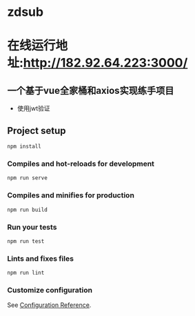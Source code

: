 # zdsub

# 在线运行地址:http://182.92.64.223:3000/

## 一个基于vue全家桶和axios实现练手项目
- 使用jwt验证

## Project setup
```
npm install
```

### Compiles and hot-reloads for development
```
npm run serve
```

### Compiles and minifies for production
```
npm run build
```

### Run your tests
```
npm run test
```

### Lints and fixes files
```
npm run lint
```

### Customize configuration
See [Configuration Reference](https://cli.vuejs.org/config/).
